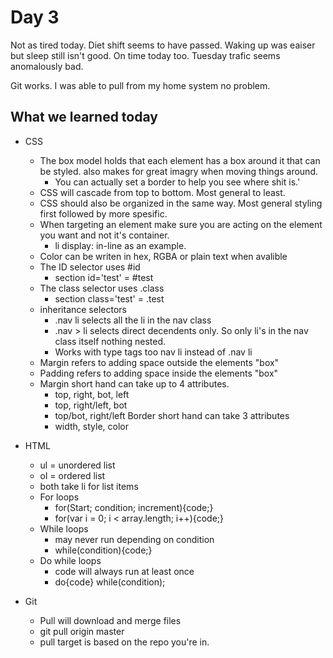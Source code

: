 # Day 3

Not as tired today. Diet shift seems to have passed. Waking up was eaiser but sleep still isn't good. On time today too. Tuesday trafic seems anomalously bad. 

Git works. I was able to pull from my home system no problem. 

## What we learned today

- CSS
  - The box model holds that each element has a box around it that can be styled. also makes for great imagry when moving things around.
    - You can actually set a border to help you see where shit is.'
  - CSS will cascade from top to bottom. Most general to least.
  - CSS should also be organized in the same way. Most general styling first followed by more spesific.
  - When targeting an element make sure you are acting on the element you want and not it's container. 
    - li display: in-line as an example.
  - Color can be writen in hex, RGBA or plain text when avalible
  - The ID selector uses #id
    - section id='test' = #test
  - The class selector uses .class
    - section class='test' = .test
  - inheritance selectors
    - .nav li selects all the li in the nav class
    - .nav > li selects direct decendents only. So only li's in the nav class itself nothing nested.
    - Works with type tags too
      nav li instead of .nav li
  - Margin refers to adding space outside the elements "box"
  - Padding refers to adding space inside the elements "box"
  - Margin short hand can take up to 4 attributes. 
    - top, right, bot, left
    - top, right/left, bot
    - top/bot, right/left
  Border short hand can take 3 attributes
    - width, style, color
  
- HTML
  - ul = unordered list
  - ol = ordered list
  - both take li for list items
  - For loops
    - for(Start; condition; increment){code;}
    - for(var i = 0; i < array.length; i++){code;}
  - While loops
    - may never run depending on condition
    - while(condition){code;}
  - Do while loops
    - code will always run at least once
    - do{code} while(condition);

- Git
  - Pull will download and merge files
  - git pull origin master
  - pull target is based on the repo you're in. 